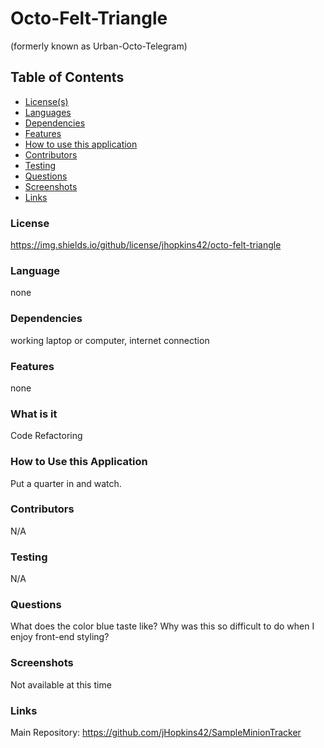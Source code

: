 # Octo-Felt-Triangle
(formerly known as Urban-Octo-Telegram)

## Table of Contents
* [License(s)](#license)
* [Languages](#languages)
* [Dependencies](#dependencies)
* [Features](#features)
* [How to use this application](#HowtoUseThisApplication)
* [Contributors](#contributors)
* [Testing](#testing)
* [Questions](#questions)
* [Screenshots](#Screenshots)
* [Links](#links)

### License
https://img.shields.io/github/license/jhopkins42/octo-felt-triangle

### Language
none

### Dependencies
working laptop or computer, internet connection

### Features
none

### What is it
Code Refactoring

### How to Use this Application
Put a quarter in and watch.

### Contributors
N/A

### Testing
N/A

### Questions
What does the color blue taste like?  Why was this so difficult to do when I enjoy front-end styling?

### Screenshots
Not available at this time

### Links
Main Repository: https://github.com/jHopkins42/SampleMinionTracker


